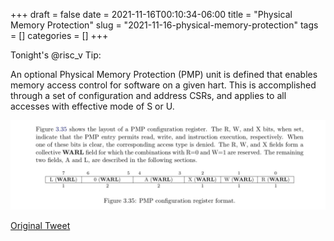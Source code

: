 +++ 
draft = false
date = 2021-11-16T00:10:34-06:00
title = "Physical Memory Protection"
slug = "2021-11-16-physical-memory-protection" 
tags = []
categories = []
+++

Tonight's @risc_v Tip:

An optional Physical Memory Protection (PMP) unit is defined that enables memory access control for software on a given hart. This is accomplished through a set of configuration and address CSRs, and applies to all accesses with effective mode of S or U.

![21-11-16](../static/risc-v-tips/21-11-16.jpeg)

[Original Tweet](https://twitter.com/hasheddan/status/1460805764705099779?s=20)